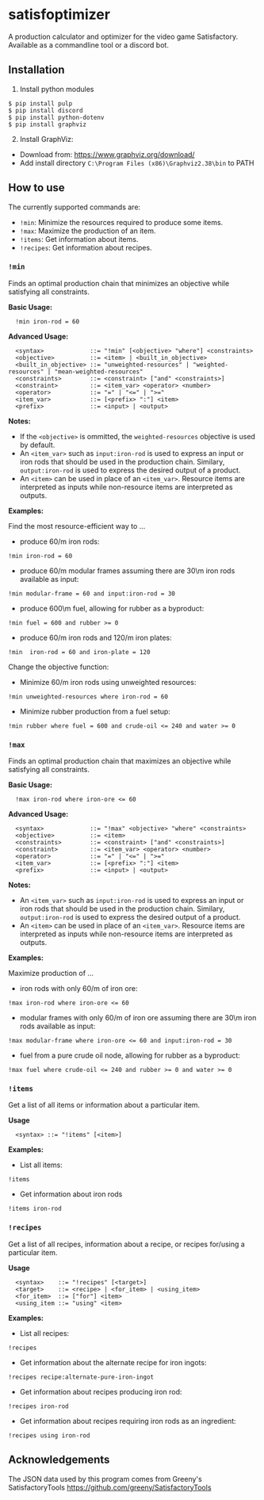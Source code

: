 # satisfoptimizer
A production calculator and optimizer for the video game Satisfactory. Available as a commandline tool or a discord bot.

## Installation

1. Install python modules
```console
$ pip install pulp
$ pip install discord
$ pip install python-dotenv
$ pip install graphviz
```

2. Install GraphViz:
 - Download from: https://www.graphviz.org/download/
 - Add install directory `C:\Program Files (x86)\Graphviz2.38\bin` to PATH

## How to use
The currently supported commands are:
 - `!min`: Minimize the resources required to produce some items.
 - `!max`: Maximize the production of an item.
 - `!items`: Get information about items.
 - `!recipes`: Get information about recipes.

### `!min`

Finds an optimal production chain that minimizes an objective while satisfying all constraints.

**Basic Usage:**
```
  !min iron-rod = 60
```

**Advanced Usage:**
```ebnf
  <syntax>             ::= "!min" [<objective> "where"] <constraints>
  <objective>          ::= <item> | <built_in_objective>
  <built_in_objective> ::= "unweighted-resources" | "weighted-resources" | "mean-weighted-resources"
  <constraints>        ::= <constraint> ["and" <constraints>]
  <constraint>         ::= <item_var> <operator> <number>
  <operator>           ::= "=" | "<=" | ">="
  <item_var>           ::= [<prefix> ":"] <item>
  <prefix>             ::= <input> | <output>
```

**Notes:**
 - If the `<objective>` is ommitted, the `weighted-resources` objective is used by default.
 - An `<item_var>` such as `input:iron-rod` is used to express an input or iron rods that should be used in the production chain. Similary, `output:iron-rod` is used to express the desired output of a product.
 - An `<item>` can be used in place of an `<item_var>`. Resource items are interpreted as inputs while non-resource items are interpreted as outputs.

**Examples:**
 
Find the most resource-efficient way to ...
- produce 60/m iron rods:
```
!min iron-rod = 60
```
- produce 60/m modular frames assuming there are 30\m iron rods available as input:
```
!min modular-frame = 60 and input:iron-rod = 30
```
- produce 600\m fuel, allowing for rubber as a byproduct:
```
!min fuel = 600 and rubber >= 0
```
- produce 60/m iron rods and 120/m iron plates:
```
!min  iron-rod = 60 and iron-plate = 120
```

Change the objective function:
- Minimize 60/m iron rods using unweighted resources:
```
!min unweighted-resources where iron-rod = 60
```
- Minimize rubber production from a fuel setup:
```
!min rubber where fuel = 600 and crude-oil <= 240 and water >= 0
```

### `!max`

Finds an optimal production chain that maximizes an objective while satisfying all constraints.

**Basic Usage:**
```
  !max iron-rod where iron-ore <= 60
```

**Advanced Usage:**
```ebnf
  <syntax>             ::= "!max" <objective> "where" <constraints>
  <objective>          ::= <item>
  <constraints>        ::= <constraint> ["and" <constraints>]
  <constraint>         ::= <item_var> <operator> <number>
  <operator>           ::= "=" | "<=" | ">="
  <item_var>           ::= [<prefix> ":"] <item>
  <prefix>             ::= <input> | <output>
```

**Notes:**
 - An `<item_var>` such as `input:iron-rod` is used to express an input or iron rods that should be used in the production chain. Similary, `output:iron-rod` is used to express the desired output of a product.
 - An `<item>` can be used in place of an `<item_var>`. Resource items are interpreted as inputs while non-resource items are interpreted as outputs.

**Examples:**
 
Maximize production of ...
- iron rods with only 60/m of iron ore:
```
!max iron-rod where iron-ore <= 60
```
- modular frames with only 60/m of iron ore assuming there are 30\m iron rods available as input:
```
!max modular-frame where iron-ore <= 60 and input:iron-rod = 30
```
- fuel from a pure crude oil node, allowing for rubber as a byproduct:
```
!max fuel where crude-oil <= 240 and rubber >= 0 and water >= 0
```

### `!items`

Get a list of all items or information about a particular item.

**Usage**
```ebnf
  <syntax> ::= "!items" [<item>]
```

**Examples:**
- List all items:
```
!items
```
- Get information about iron rods
```
!items iron-rod
```


### `!recipes`

Get a list of all recipes, information about a recipe, or recipes for/using a particular item.

**Usage**
```ebnf
  <syntax>    ::= "!recipes" [<target>]
  <target>    ::= <recipe> | <for_item> | <using_item>
  <for_item>  ::= ["for"] <item>
  <using_item ::= "using" <item>
```

**Examples:**
- List all recipes:
```
!recipes
```
- Get information about the alternate recipe for iron ingots:
```
!recipes recipe:alternate-pure-iron-ingot
```
- Get information about recipes producing iron rod:
```
!recipes iron-rod
```
- Get information about recipes requiring iron rods as an ingredient:
```
!recipes using iron-rod
```

## Acknowledgements
The JSON data used by this program comes from Greeny's SatisfactoryTools
https://github.com/greeny/SatisfactoryTools
